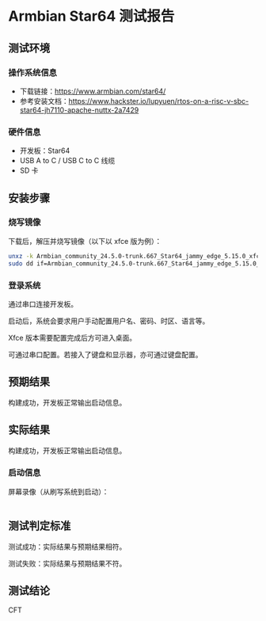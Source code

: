 # Armbian Star64 测试报告

## 测试环境

### 操作系统信息

- 下载链接：https://www.armbian.com/star64/
- 参考安装文档：https://www.hackster.io/lupyuen/rtos-on-a-risc-v-sbc-star64-jh7110-apache-nuttx-2a7429

### 硬件信息

- 开发板：Star64
- USB A to C / USB C to C 线缆
- SD 卡

## 安装步骤

### 烧写镜像

下载后，解压并烧写镜像（以下以 xfce 版为例）：
```bash
unxz -k Armbian_community_24.5.0-trunk.667_Star64_jammy_edge_5.15.0_xfce_desktop.img.xz
sudo dd if=Armbian_community_24.5.0-trunk.667_Star64_jammy_edge_5.15.0_xfce_desktop.img of=/dev/your/sdcard bs=1M status=progress
```

### 登录系统

通过串口连接开发板。

启动后，系统会要求用户手动配置用户名、密码、时区、语言等。

Xfce 版本需要配置完成后方可进入桌面。

可通过串口配置。若接入了键盘和显示器，亦可通过键盘配置。

## 预期结果

构建成功，开发板正常输出启动信息。

## 实际结果

构建成功，开发板正常输出启动信息。

### 启动信息

屏幕录像（从刷写系统到启动）：


```log
```

## 测试判定标准

测试成功：实际结果与预期结果相符。

测试失败：实际结果与预期结果不符。

## 测试结论

CFT